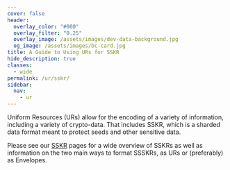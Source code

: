 ```yaml
---
cover: false
header:
  overlay_color: "#000"
  overlay_filter: "0.25"
  overlay_image: /assets/images/dev-data-background.jpg
  og_image: /assets/images/bc-card.jpg
title: A Guide to Using URs for SSKR
hide_description: true
classes:
  - wide
permalink: /ur/sskr/
sidebar:
  nav:
    - ur
---
```


Uniform Resources (URs) allow for the encoding of a variety of
information, including a variety of crypto-data. That includes SSKR, which is a sharded data format meant to protect seeds and other sensitive data.

Please see our [SSKR](/sskr/) pages for a wide overview of SSKRs as well as information on the two main ways to format SSSKRs, as URs or (preferably) as Envelopes.
